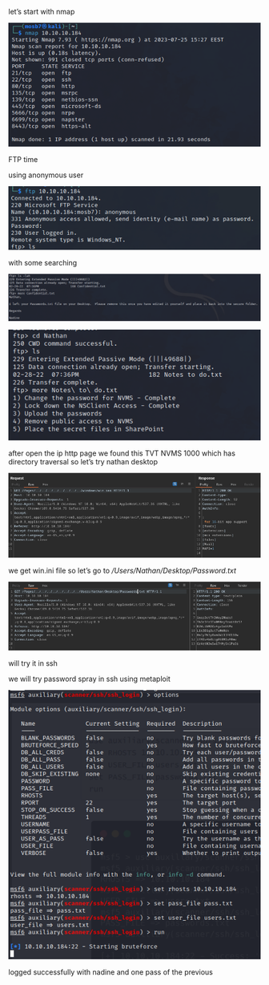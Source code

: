 let’s start with nmap

![](./1.png)

FTP time

using anonymous user

![](./2.png)

with some searching

![](./3.png)

![](./4.png)

after open the ip http page we found this TVT NVMS 1000 which has directory traversal so let’s try nathan desktop

![](./5.png)

we get win.ini file so let’s go to */Users/Nathan/Desktop/Password.txt*

![](./6.png)

will try it in ssh

we will try password spray in ssh using metaploit

![](./7.png)

logged successfully with nadine and one pass of the previous